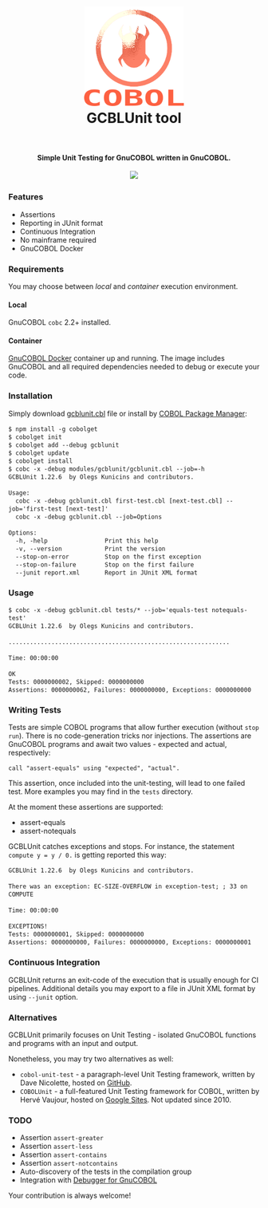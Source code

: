 <h1 align="center">
  <br>
    <img src="https://github.com/OlegKunitsyn/gcblunit/blob/master/icon.png?raw=true" alt="logo" width="200">
  <br>
  GCBLUnit tool
  <br>
  <br>
</h1>

<h4 align="center">Simple Unit Testing for GnuCOBOL written in GnuCOBOL.</h4>

<p align="center">
  <img src="https://github.com/OlegKunitsyn/gcblunit/workflows/ci/badge.svg?branch=master" />
</p>

### Features
* Assertions
* Reporting in JUnit format
* Continuous Integration
* No mainframe required
* GnuCOBOL Docker

### Requirements
You may choose between *local* and *container* execution environment.

#### Local
GnuCOBOL `cobc` 2.2+ installed.

#### Container
[GnuCOBOL Docker](https://hub.docker.com/repository/docker/olegkunitsyn/gnucobol) container up and running. 
The image includes GnuCOBOL and all required dependencies needed to debug or execute your code.

### Installation
Simply download [gcblunit.cbl](https://raw.githubusercontent.com/OlegKunitsyn/gcblunit/master/gcblunit.cbl) file or install by 
[COBOL Package Manager](https://cobolget.com):
```
$ npm install -g cobolget
$ cobolget init
$ cobolget add --debug gcblunit
$ cobolget update
$ cobolget install
$ cobc -x -debug modules/gcblunit/gcblunit.cbl --job=-h
GCBLUnit 1.22.6  by Olegs Kunicins and contributors.

Usage:      
  cobc -x -debug gcblunit.cbl first-test.cbl [next-test.cbl] --job='first-test [next-test]'         
  cobc -x -debug gcblunit.cbl --job=Options                                     

Options:                                                                        
  -h, -help                Print this help
  -v, --version            Print the version
  --stop-on-error          Stop on the first exception
  --stop-on-failure        Stop on the first failure
  --junit report.xml       Report in JUnit XML format
```

### Usage
```
$ cobc -x -debug gcblunit.cbl tests/* --job='equals-test notequals-test'
GCBLUnit 1.22.6  by Olegs Kunicins and contributors.

..............................................................

Time: 00:00:00

OK
Tests: 0000000002, Skipped: 0000000000
Assertions: 0000000062, Failures: 0000000000, Exceptions: 0000000000                                  
```

### Writing Tests
Tests are simple COBOL programs that allow further execution (without `stop run`). There is no code-generation tricks nor injections.
The assertions are GnuCOBOL programs and await two values - expected and actual, respectively:

```
call "assert-equals" using "expected", "actual".                                
```

This assertion, once included into the unit-testing, will lead to one failed test. More examples you may find in the `tests` directory.

At the moment these assertions are supported:
 - assert-equals
 - assert-notequals

 GCBLUnit catches exceptions and stops. For instance, the statement `compute y = y / 0.` is getting reported this way: 
 
```
GCBLUnit 1.22.6  by Olegs Kunicins and contributors.

There was an exception: EC-SIZE-OVERFLOW in exception-test; ; 33 on COMPUTE                        

Time: 00:00:00

EXCEPTIONS!
Tests: 0000000001, Skipped: 0000000000
Assertions: 0000000000, Failures: 0000000000, Exceptions: 0000000001                       
```

### Continuous Integration
GCBLUnit returns an exit-code of the execution that is usually enough for CI pipelines.
Additional details you may export to a file in JUnit XML format by using `--junit` option.

### Alternatives
GCBLUnit primarily focuses on Unit Testing - isolated GnuCOBOL functions and programs with an input and output.

Nonetheless, you may try two alternatives as well:
 - `cobol-unit-test` - a paragraph-level Unit Testing framework, written by Dave Nicolette, hosted on [GitHub](https://github.com/neopragma/cobol-unit-test/wiki).
 - `COBOLUnit` - a full-featured Unit Testing framework for COBOL, written by Hervé Vaujour, hosted on [Google Sites](https://sites.google.com/site/cobolunit/). Not updated since 2010.

### TODO
 - Assertion `assert-greater`
 - Assertion `assert-less`
 - Assertion `assert-contains`
 - Assertion `assert-notcontains`
 - Auto-discovery of the tests in the compilation group
 - Integration with [Debugger for GnuCOBOL](https://github.com/OlegKunitsyn/gnucobol-debug) 

Your contribution is always welcome!
